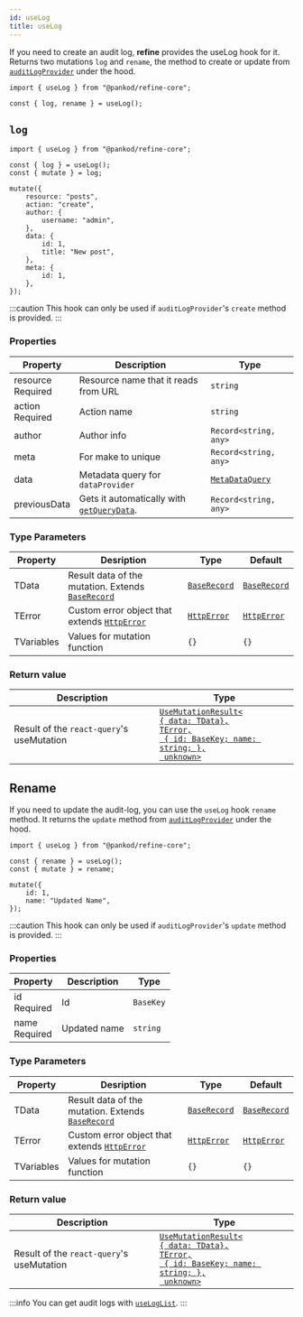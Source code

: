 ```yaml
---
id: useLog
title: useLog
---
```


If you need to create an audit log, **refine** provides the useLog hook for it. Returns two mutations `log` and `rename`, the method to create or update from [`auditLogProvider`](/core/providers/audit-log-provider.md#create) under the hood.

```tsx
import { useLog } from "@pankod/refine-core";

const { log, rename } = useLog();

```

## `log`

```tsx
import { useLog } from "@pankod/refine-core";

const { log } = useLog();
const { mutate } = log;

mutate({
    resource: "posts",
    action: "create",
    author: {
        username: "admin",
    },
    data: {
        id: 1,
        title: "New post",
    },
    meta: {
        id: 1,
    },
});
```

:::caution
This hook can only be used if `auditLogProvider`'s `create` method is provided.
:::

### Properties

| Property                                                                                            | Description                                                                                                                  | Type                                                 |
| --------------------------------------------------------------------------------------------------- | ---------------------------------------------------------------------------------------------------------------------------- | ---------------------------------------------------- |
| <div className="required-block"><div>resource</div> <div className=" required">Required</div></div> | Resource name that it reads from URL                                                                                         | `string`                                             |
| <div className="required-block"><div>action</div> <div className=" required">Required</div></div>   | Action name                                                                                                                  | `string`                                             |
| author                                                                                              | Author info                                                                                                                  | `Record<string, any>`                                |
| meta                                                                                                | For make to unique                                                                                                           | `Record<string, any>`                                |
| data                                                                                                | Metadata query for `dataProvider`                                                                                            | [`MetaDataQuery`](/core/interfaces.md#metadataquery) |
| previousData                                                                                        | Gets it automatically with [`getQueryData`](https://react-query.tanstack.com/reference/QueryClient#queryclientgetquerydata). | `Record<string, any>`                                |

### Type Parameters

| Property   | Desription                                                                          | Type                                           | Default                                        |
| ---------- | ----------------------------------------------------------------------------------- | ---------------------------------------------- | ---------------------------------------------- |
| TData      | Result data of the mutation. Extends [`BaseRecord`](/core/interfaces.md#baserecord) | [`BaseRecord`](/core/interfaces.md#baserecord) | [`BaseRecord`](/core/interfaces.md#baserecord) |
| TError     | Custom error object that extends [`HttpError`](/core/interfaces.md#httperror)       | [`HttpError`](/core/interfaces.md#httperror)   | [`HttpError`](/core/interfaces.md#httperror)   |
| TVariables | Values for mutation function                                                        | `{}`                                           | `{}`                                           |


### Return value

| Description                               | Type                                                                                                                                                                      |
| ----------------------------------------- | ------------------------------------------------------------------------------------------------------------------------------------------------------------------------- |
| Result of the `react-query`'s useMutation | [`UseMutationResult<`<br/>`{ data: TData},`<br/>`TError,`<br/>` { id: BaseKey; name: string; },`<br/>` unknown>`](https://react-query.tanstack.com/reference/useMutation) |


## Rename

If you need to update the audit-log, you can use the `useLog` hook `rename` method. It returns the `update` method from [`auditLogProvider`](/core/providers/audit-log-provider.md) under the hood.

```tsx
import { useLog } from "@pankod/refine-core";

const { rename } = useLog();
const { mutate } = rename;

mutate({
    id: 1,
    name: "Updated Name",
});
```

:::caution
This hook can only be used if `auditLogProvider`'s `update` method is provided.
:::

### Properties

| Property                                       | Description  | Type      |
| ---------------------------------------------- | ------------ | --------- |
| id<div className=" required">Required</div>    | Id           | `BaseKey` |
| name <div className=" required">Required</div> | Updated name | `string`  |

### Type Parameters

| Property   | Desription                                                                          | Type                                           | Default                                        |
| ---------- | ----------------------------------------------------------------------------------- | ---------------------------------------------- | ---------------------------------------------- |
| TData      | Result data of the mutation. Extends [`BaseRecord`](/core/interfaces.md#baserecord) | [`BaseRecord`](/core/interfaces.md#baserecord) | [`BaseRecord`](/core/interfaces.md#baserecord) |
| TError     | Custom error object that extends [`HttpError`](/core/interfaces.md#httperror)       | [`HttpError`](/core/interfaces.md#httperror)   | [`HttpError`](/core/interfaces.md#httperror)   |
| TVariables | Values for mutation function                                                        | `{}`                                           | `{}`                                           |


### Return value

| Description                               | Type                                                                                                                                                                      |
| ----------------------------------------- | ------------------------------------------------------------------------------------------------------------------------------------------------------------------------- |
| Result of the `react-query`'s useMutation | [`UseMutationResult<`<br/>`{ data: TData},`<br/>`TError,`<br/>` { id: BaseKey; name: string; },`<br/>` unknown>`](https://react-query.tanstack.com/reference/useMutation) |



:::info
You can get audit logs with [`useLogList`](/core/hooks/audit-log/useLogList.md).
:::
